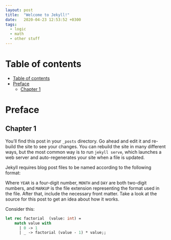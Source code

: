 ```yaml
---
layout: post
title:  "Welcome to Jekyll!"
date:   2020-04-23 12:53:52 +0300
tags: 
  - logic
  - math
  - other stuff
---
```


# Table of contents
- [Table of contents](#table-of-contents)
- [Preface](#preface)
  - [Chapter 1](#chapter-1)


# Preface
## Chapter 1
You’ll find this post in your `_posts` directory. Go ahead and edit it and re-build the site to see your changes. You can rebuild the site in many different ways, but the most common way is to run `jekyll serve`, which launches a web server and auto-regenerates your site when a file is updated.

Jekyll requires blog post files to be named according to the following format:

Where `YEAR` is a four-digit number, `MONTH` and `DAY` are both two-digit numbers, and `MARKUP` is the file extension representing the format used in the file. After that, include the necessary front matter. Take a look at the source for this post to get an idea about how it works.

Consider this:
```ocaml
let rec factorial  (value: int) = 
    match value with
      | 0 -> 1
      | _ -> factorial (value - 1) * value;;
```
